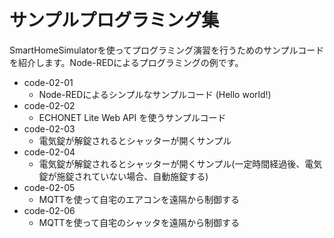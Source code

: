 # サンプルプログラミング集

SmartHomeSimulatorを使ってプログラミング演習を行うためのサンプルコードを紹介します。Node-REDによるプログラミングの例です。

- code-02-01
  - Node-REDによるシンプルなサンプルコード (Hello world!)
- code-02-02
  - ECHONET Lite Web API を使うサンプルコード
- code-02-03
  - 電気錠が解錠されるとシャッターが開くサンプル
- code-02-04
  - 電気錠が解錠されるとシャッターが開くサンプル(一定時間経過後、電気錠が施錠されていない場合、自動施錠する)
- code-02-05
  - MQTTを使って自宅のエアコンを遠隔から制御する
- code-02-06
  - MQTTを使って自宅のシャッタを遠隔から制御する
